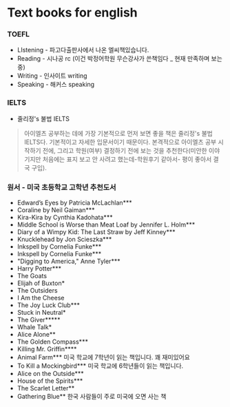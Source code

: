 # Text books for english

### TOEFL

* LIstening - 파고다출판사에서 나온 엘씨책있습니다.
* Reading - 시나공 rc \(이건 박정어학원 무슨강사가 쓴책임다 \_ 현재 만족하며 보는중\)
* Writing - 인사이트 writing
* Speaking - 해커스 speaking

### IELTS

* 줄리정's 불법 IELTS

> 아이엘츠 공부하는 데에 가장 기본적으로 먼저 보면 좋을 책은 줄리정's 불법 IELTS다. 기본적이고 자세한 입문서이기 때문이다. 본격적으로 아이엘츠 공부 시작하기 전에, 그리고 학원\(여부\) 결정하기 전에 보는 것을 추천한다\(미안한 이야기지만 처음에는 표지 보고 안 사려고 했는데-학원후기 같아서- 평이 좋아서 결국 구입\).



### 원서 - 미국 초등학교 고학년 추천도서

* Edward’s Eyes by Patricia McLachlan\*\*\*
* Coraline by Neil Gaiman\*\*\*
* Kira-Kira by Cynthia Kadohata\*\*\*
* Middle School is Worse than Meat Loaf by Jennifer L. Holm\*\*\*
* Diary of a Wimpy Kid: The Last Straw by Jeff Kinney\*\*\*
* Knucklehead by Jon Scieszka\*\*\*
* Inkspell by Cornelia Funke\*\*\*
* Inkspell by Cornelia Funke\*\*\*
* "Digging to America," Anne Tyler\*\*\*
* Harry Potter\*\*\*
* The Goats
* Elijah of Buxton\*
* The Outsiders
* I Am the Cheese
* The Joy Luck Club\*\*\*
* Stuck in Neutral\*
* The Giver\*\*\*\*\*
* Whale Talk\*
* Alice Alone\*\*
* The Golden Compass\*\*\*
* Killing Mr. Griffin\*\*\*\*
* Animal Farm\*\*\* 미국 학교에 7학년이 읽는 책입니다. 꽤 재미있어요
* To Kill a Mockingbird\*\*\* 미국 학교에 6학년들이 읽는 책입니다.
* Alice on the Outside\*\*\*
* House of the Spirits\*\*\*
* The Scarlet Letter\*\*
* Gathering Blue\*\* 한국 사람들이 주로 미국에 오면 사는 책





